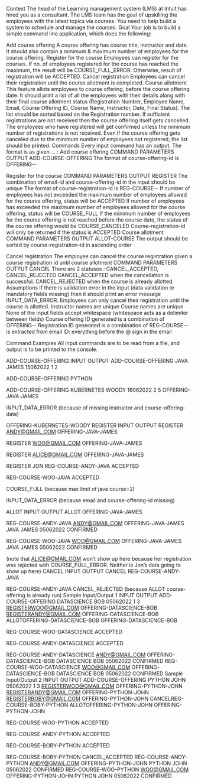 Context
 The head of the Learning management system (LMS) at Intuit has hired you as a consultant. The LMS team has the goal of upskilling the employees with the latest topics via courses. You need to help build a system to schedule and manage the courses. 
Goal
 Your job is to build a simple command line application, which does the following:
 
Add course offering
 A course offering has course title, instructor and date. 
 It should also contain a minimum & maximum number of employees for the course offering. 
Register for the course
  Employees can register for the courses. 
 If no. of employees registered for the course has reached the maximum, the result will be COURSE_FULL_ERROR. 
 Otherwise, result of registration will be ACCEPTED. 
Cancel registration
 Employees can cancel their registration until the course allotment is completed. 
Course allotment
 This feature allots employees to course offering, before the course offering date. 
 It should print a list of all the employees with their details along with their final course allotment status (Registration Number, Employee Name, Email, Course Offering ID, Course Name, Instructor, Date, Final Status). The list should be sorted based on the Registration number. 
 If sufficient registrations are not received then the course offering itself gets cancelled. 
 The employees who have registered will get confirmed unless the minimum number of registrations is not received. 
 Even if the course offering gets canceled due to the minimum number of employees not registered, the list should be printed. 
Commands
 Every input command has an output. The format is as given 
<COMMAND> <parameter-1>...<parameter-n> :	<OUTPUT>
 Add course offering 
COMMAND	PARAMETERS	OUTPUT
ADD-COURSE-OFFERING	<course-name> <instructor> <date-in-ddmmyyyy> <minEmployees> <maxEmployees>	<course-offering-id>
 The format of course-offering-id is OFFERING-<COURSE-NAME>-<INSTRUCTOR>
 
 Register for the course 
COMMAND	PARAMETERS	OUTPUT
REGISTER	 <email-id> <course-offering-id>	<course-registration-id> <status>
 The combination of email-id and course-offering-id in the input should be unique 
 The format of course-registration-id is REG-COURSE-<EMPLOYEE-NAME>-<COURSE-NAME> 
 If number of employees has not exceeded the maximum number of employees allowed for the course offering, status will be ACCEPTED 
 If number of employees has exceeded the maximum number of employees allowed for the course offering, status will be COURSE_FULL 
 If the minimum number of employees for the course offering is not reached before the course date, the status of the course offering would be COURSE_CANCELED 
 Course-registration-id will only be returned if the status is ACCEPTED 
 Course allotment 
COMMAND	PARAMETERS	OUTPUT
ALLOT-COURSE	<course-offering-id>	<course-registration-id> <email-id> <course-offering-id> <course-name> <instructor> <date-in-ddmmyyyy> <status>
 The output should be sorted by course-registration-id in ascending order
 
 Cancel registration 
 The employee can cancel the course registration given a course registration id until course allotment 
COMMAND	PARAMETERS	OUTPUT
CANCEL	<course-registration-id>	<course-registration-id> <status>
 There are 2 statuses : CANCEL_ACCEPTED, CANCEL_REJECTED 
 CANCEL_ACCEPTED when the cancellation is successful. 
 CANCEL_REJECTED when the course is already allotted. 
Assumptions
 If there is validation error in the input (data validation or mandatory fields missing) then it should print an error message INPUT_DATA_ERROR. 
 Employees can only cancel their registration until the course is allotted. 
 Instructor names are unique 
 Course names are unique 
 None of the input fields accept whitespace (whitespace acts as a delimiter between fields) 
 Course offering ID generated is a combination of OFFERING-<COURSENAME>-<INSTRUCTORNAME> 
 Registration ID generated is a combination of REG-COURSE-<EMPLOYEENAME>-<COURSENAME> 
 <EMPLOYEENAME> is extracted from email ID: everything before the @ sign in the email 
 
 
 
 Command Examples
 All input commands are to be read from a file, and output is to be printed to the console.
 
 ADD-COURSE-OFFERING 
INPUT	OUTPUT
ADD-COURSE-OFFERING JAVA JAMES 15062022 1 2 

ADD-COURSE-OFFERING PYTHON 

ADD-COURSE-OFFERING KUBERNETES WOODY 16062022 2 5 
OFFERING-JAVA-JAMES 

INPUT_DATA_ERROR 
(because of missing instructor and course-offering-date) 

OFFERING-KUBERNETES-WOODY 
 REGISTER 
INPUT	OUTPUT
REGISTER ANDY@GMAIL.COM OFFERING-JAVA-JAMES 

REGISTER WOO@GMAIL.COM OFFERING-JAVA-JAMES 

REGISTER ALICE@GMAIL.COM OFFERING-JAVA-JAMES 

REGISTER JON 
REG-COURSE-ANDY-JAVA ACCEPTED 


REG-COURSE-WOO-JAVA ACCEPTED 

COURSE_FULL 
(because max limit of java course=2) 

INPUT_DATA_ERROR 
(because email and  course-offering-id missing) 

 ALLOT 
INPUT	OUTPUT
ALLOT OFFERING-JAVA-JAMES 

REG-COURSE-ANDY-JAVA ANDY@GMAIL.COM OFFERING-JAVA-JAMES JAVA JAMES 05062022 CONFIRMED 

REG-COURSE-WOO-JAVA WOO@GMAIL.COM OFFERING-JAVA-JAMES JAVA JAMES 05062022 CONFIRMED 

(note that ALICE@GMAIL.COM won’t show up here because her registration was rejected with COURSE_FULL_ERROR. Neither is Jon’s data going to show up here)
 CANCEL 
INPUT	OUTPUT
CANCEL REG-COURSE-ANDY-JAVA 

REG-COURSE-ANDY-JAVA CANCEL_REJECTED
(because ALLOT course-offering is already run)
Sample Input/Output 1
INPUT	OUTPUT
ADD-COURSE-OFFERING DATASCIENCE BOB 05062022 1 3
REGISTERWOO@GMAIL.COM OFFERING-DATASCIENCE-BOB
REGISTERANDY@GMAIL.COM OFFERING-DATASCIENCE-BOB
ALLOTOFFERING-DATASCIENCE-BOB	OFFERING-DATASCIENCE-BOB

REG-COURSE-WOO-DATASCIENCE ACCEPTED

REG-COURSE-ANDY-DATASCIENCE ACCEPTED

REG-COURSE-ANDY-DATASCIENCE ANDY@GMAIL.COM OFFERING-DATASCIENCE-BOB DATASCIENCE BOB 05062022 CONFIRMED
REG-COURSE-WOO-DATASCIENCE WOO@GMAIL.COM OFFERING-DATASCIENCE-BOB DATASCIENCE BOB 05062022 CONFIRMED
Sample Input/Output 2
INPUT	OUTPUT
ADD-COURSE-OFFERING PYTHON JOHN 05062022 1 3
REGISTERWOO@GMAIL.COM OFFERING-PYTHON-JOHN
REGISTERANDY@GMAIL.COM OFFERING-PYTHON-JOHN
REGISTERBOBY@GMAIL.COM OFFERING-PYTHON-JOHN
CANCELREG-COURSE-BOBY-PYTHON
ALLOTOFFERING-PYTHON-JOHN	OFFERING-PYTHON-JOHN

REG-COURSE-WOO-PYTHON ACCEPTED

REG-COURSE-ANDY-PYTHON ACCEPTED

REG-COURSE-BOBY-PYTHON ACCEPTED

REG-COURSE-BOBY-PYTHON CANCEL_ACCEPTED
REG-COURSE-ANDY-PYTHON ANDY@GMAIL.COM OFFERING-PYTHON-JOHN  PYTHON  JOHN 05062022 CONFIRMED
REG-COURSE-WOO-PYTHON WOO@GMAIL.COM OFFERING-PYTHON-JOHN  PYTHON  JOHN  05062022 CONFIRMED

